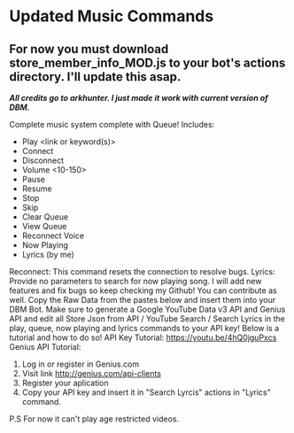 # Updated Music Commands

## For now you must download store_member_info_MOD.js to your bot's actions directory. I'll update this asap.

***All credits go to arkhunter. I just made it work with current version of DBM.***

Complete music system complete with Queue!
Includes:
- Play <link or keyword(s)>
- Connect
- Disconnect
- Volume <10-150>
- Pause
- Resume
- Stop
- Skip
- Clear Queue
- View Queue 
- Reconnect Voice
- Now Playing
- Lyrics (by me)

Reconnect:
This command resets the connection to resolve bugs.
Lyrics:
Provide no parameters to search for now playing song.
I will add new features and fix bugs so keep checking my Github!
You can contribute as well.
Copy the Raw Data from the pastes below and insert them into your DBM Bot. Make sure to generate a Google YouTube Data v3 API and Genius API and edit all Store Json from API / YouTube Search / Search Lyrics in the play, queue, now playing and lyrics commands to your API key! 
Below is a tutorial and how to do so!
API Key Tutorial: https://youtu.be/4hQ0jguPxcs
Genius API Tutorial:
1. Log in or register in Genius.com
2. Visit link http://genius.com/api-clients
3. Register your aplication
4. Copy your API key and insert it in "Search Lyrcis" actions in "Lyrics" command.

P.S For now it can't play age restricted videos.
